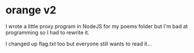 orange v2
===

I wrote a little proxy program in NodeJS for my poems folder but I'm bad at programming so I had to rewrite it.

I changed up flag.txt too but everyone still wants to read it...

